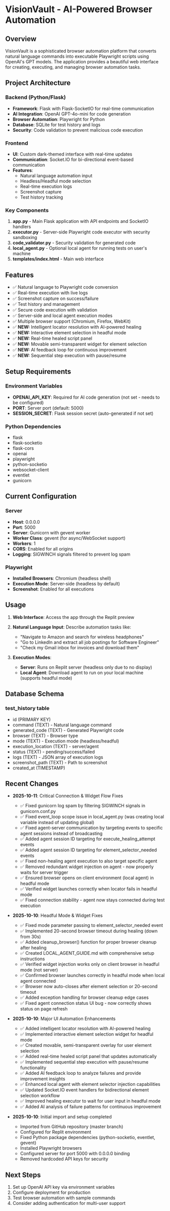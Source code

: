 # VisionVault - AI-Powered Browser Automation

## Overview
VisionVault is a sophisticated browser automation platform that converts natural language commands into executable Playwright scripts using OpenAI's GPT models. The application provides a beautiful web interface for creating, executing, and managing browser automation tasks.

## Project Architecture

### Backend (Python/Flask)
- **Framework**: Flask with Flask-SocketIO for real-time communication
- **AI Integration**: OpenAI GPT-4o-mini for code generation
- **Browser Automation**: Playwright for Python
- **Database**: SQLite for test history and logs
- **Security**: Code validation to prevent malicious code execution

### Frontend
- **UI**: Custom dark-themed interface with real-time updates
- **Communication**: Socket.IO for bi-directional event-based communication
- **Features**:
  - Natural language automation input
  - Headless/Headful mode selection
  - Real-time execution logs
  - Screenshot capture
  - Test history tracking

### Key Components

1. **app.py** - Main Flask application with API endpoints and SocketIO handlers
2. **executor.py** - Server-side Playwright code executor with security sandboxing
3. **code_validator.py** - Security validation for generated code
4. **local_agent.py** - Optional local agent for running tests on user's machine
5. **templates/index.html** - Main web interface

## Features

- ✅ Natural language to Playwright code conversion
- ✅ Real-time execution with live logs
- ✅ Screenshot capture on success/failure
- ✅ Test history and management
- ✅ Secure code execution with validation
- ✅ Server-side and local agent execution modes
- ✅ Multiple browser support (Chromium, Firefox, WebKit)
- ✅ **NEW:** Intelligent locator resolution with AI-powered healing
- ✅ **NEW:** Interactive element selection in headful mode
- ✅ **NEW:** Real-time healed script panel
- ✅ **NEW:** Movable semi-transparent widget for element selection
- ✅ **NEW:** AI feedback loop for continuous improvement
- ✅ **NEW:** Sequential step execution with pause/resume

## Setup Requirements

### Environment Variables
- **OPENAI_API_KEY**: Required for AI code generation (not set - needs to be configured)
- **PORT**: Server port (default: 5000)
- **SESSION_SECRET**: Flask session secret (auto-generated if not set)

### Python Dependencies
- flask
- flask-socketio
- flask-cors
- openai
- playwright
- python-socketio
- websocket-client
- eventlet
- gunicorn

## Current Configuration

### Server
- **Host**: 0.0.0.0
- **Port**: 5000
- **Server**: Gunicorn with gevent worker
- **Worker Class**: gevent (for async/WebSocket support)
- **Workers**: 1
- **CORS**: Enabled for all origins
- **Logging**: SIGWINCH signals filtered to prevent log spam

### Playwright
- **Installed Browsers**: Chromium (headless shell)
- **Execution Mode**: Server-side (headless by default)
- **Screenshot**: Enabled for all executions

## Usage

1. **Web Interface**: Access the app through the Replit preview
2. **Natural Language Input**: Describe automation tasks like:
   - "Navigate to Amazon and search for wireless headphones"
   - "Go to LinkedIn and extract all job postings for Software Engineer"
   - "Check my Gmail inbox for invoices and download them"

3. **Execution Modes**:
   - **Server**: Runs on Replit server (headless only due to no display)
   - **Local Agent**: Download agent to run on your local machine (supports headful mode)

## Database Schema

### test_history table
- id (PRIMARY KEY)
- command (TEXT) - Natural language command
- generated_code (TEXT) - Generated Playwright code
- browser (TEXT) - Browser type
- mode (TEXT) - Execution mode (headless/headful)
- execution_location (TEXT) - server/agent
- status (TEXT) - pending/success/failed
- logs (TEXT) - JSON array of execution logs
- screenshot_path (TEXT) - Path to screenshot
- created_at (TIMESTAMP)

## Recent Changes

- **2025-10-11**: Critical Connection & Widget Flow Fixes
  - ✅ Fixed gunicorn log spam by filtering SIGWINCH signals in gunicorn.conf.py
  - ✅ Fixed event_loop scope issue in local_agent.py (was creating local variable instead of updating global)
  - ✅ Fixed agent-server communication by targeting events to specific agent sessions instead of broadcasting
  - ✅ Added agent session ID targeting for execute_healing_attempt events
  - ✅ Added agent session ID targeting for element_selector_needed events
  - ✅ Fixed non-healing agent execution to also target specific agent
  - ✅ Removed redundant widget injection on agent - now properly waits for server trigger
  - ✅ Ensured browser opens on client environment (local agent) in headful mode
  - ✅ Verified widget launches correctly when locator fails in headful mode
  - ✅ Fixed connection stability - agent now stays connected during test execution

- **2025-10-10**: Headful Mode & Widget Fixes
  - ✅ Fixed mode parameter passing to element_selector_needed event
  - ✅ Implemented 20-second browser timeout during healing (down from 30s)
  - ✅ Added cleanup_browser() function for proper browser cleanup after healing
  - ✅ Created LOCAL_AGENT_GUIDE.md with comprehensive setup instructions
  - ✅ Verified widget injection works only on client browser in headful mode (not server)
  - ✅ Confirmed browser launches correctly in headful mode when local agent connected
  - ✅ Browser now auto-closes after element selection or 20-second timeout
  - ✅ Added exception handling for browser cleanup edge cases
  - ✅ Fixed agent connection status UI bug - now correctly shows status on page refresh

- **2025-10-10**: Major UI Automation Enhancements
  - ✅ Added intelligent locator resolution with AI-powered healing
  - ✅ Implemented interactive element selection widget for headful mode
  - ✅ Created movable, semi-transparent overlay for user element selection
  - ✅ Added real-time healed script panel that updates automatically
  - ✅ Implemented sequential step execution with pause/resume functionality
  - ✅ Added AI feedback loop to analyze failures and provide improvement insights
  - ✅ Enhanced local agent with element selector injection capabilities
  - ✅ Updated Socket.IO event handlers for bidirectional element selection workflow
  - ✅ Improved healing executor to wait for user input in headful mode
  - ✅ Added AI analysis of failure patterns for continuous improvement

- **2025-10-10**: Initial import and setup completed
  - Imported from GitHub repository (master branch)
  - Configured for Replit environment
  - Fixed Python package dependencies (python-socketio, eventlet, gevent)
  - Installed Playwright browsers
  - Configured server for port 5000 with 0.0.0.0 binding
  - Removed hardcoded API keys for security

## Next Steps
1. Set up OpenAI API key via environment variables
2. Configure deployment for production
3. Test browser automation with sample commands
4. Consider adding authentication for multi-user support
